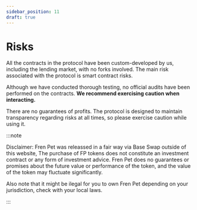 ```yaml
---
sidebar_position: 11
draft: true
---
```


# Risks

All the contracts in the protocol have been custom-developed by us, including the lending market, with no forks involved. The main risk associated with the protocol is smart contract risks.

Although we have conducted thorough testing, no official audits have been performed on the contracts. **We recommend exercising caution when interacting.**

There are no guarantees of profits. The protocol is designed to maintain transparency regarding risks at all times, so please exercise caution while using it.


:::note

Disclaimer: Fren Pet was releassed in a fair way via Base Swap outside of this website, The purchase of FP tokens does not constitute an investment contract or any form of investment advice. Fren Pet does no guarantees or promises about the future value or performance of the token, and the value of the token may fluctuate significantly.

Also note that it might be ilegal for you to own Fren Pet depending on your jurisdiction, check with your local laws.

:::